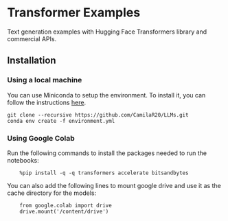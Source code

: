 # Transformer Examples
Text generation examples with Hugging Face Transformers library and commercial APIs.

## **Installation**
### Using a local machine
You can use Miniconda to setup the environment. To install it, you can follow the instructions [here](https://docs.conda.io/projects/miniconda/en/latest/index.html#quick-command-line-install).

```
git clone --recursive https://github.com/CamilaR20/LLMs.git
conda env create -f environment.yml 
``` 

### Using Google Colab
Run the following commands to install the packages needed to run the notebooks:
``` 
    %pip install -q -q transformers accelerate bitsandbytes
``` 
You can also add the following lines to mount google drive and use it as the cache directory for the models:
```  
    from google.colab import drive  
    drive.mount('/content/drive')
```
